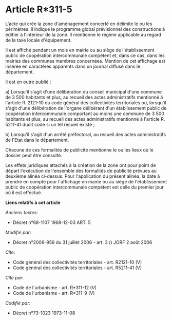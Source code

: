 # Article R*311-5

L'acte qui crée la zone d'aménagement concerté en délimite le ou les périmètres. Il indique le programme global prévisionnel
des constructions à édifier à l'intérieur de la zone. Il mentionne le régime applicable au regard de la taxe locale
d'équipement.

Il est affiché pendant un mois en mairie ou au siège de l'établissement public de coopération intercommunale compétent et,
dans ce cas, dans les mairies des communes membres concernées. Mention de cet affichage est insérée en caractères apparents
dans un journal diffusé dans le département.

Il est en outre publié :

a) Lorsqu'il s'agit d'une délibération du conseil municipal d'une commune de 3 500 habitants et plus, au recueil des actes
administratifs mentionné à l'article R. 2121-10 du code général des collectivités territoriales ou, lorsqu'il s'agit d'une
délibération de l'organe délibérant d'un établissement public de coopération intercommunale comportant au moins une commune
de 3 500 habitants et plus, au recueil des actes administratifs mentionné à l'article R. 5211-41 dudit code si un tel recueil
existe ;

b) Lorsqu'il s'agit d'un arrêté préfectoral, au recueil des actes administratifs de l'Etat dans le département.

Chacune de ces formalités de publicité mentionne le ou les lieux où le dossier peut être consulté.

Les effets juridiques attachés à la création de la zone ont pour point de départ l'exécution de l'ensemble des formalités de
publicité prévues au deuxième alinéa ci-dessus. Pour l'application du présent alinéa, la date à prendre en compte pour
l'affichage en mairie ou au siège de l'établissement public de coopération intercommunale compétent est celle du premier jour
où il est effectué.

**Liens relatifs à cet article**

_Anciens textes_:

  - Décret n°68-1107 1968-12-03 ART. 5

_Modifié par_:

  - Décret n°2006-959 du 31 juillet 2006 - art. 3 () JORF 2 août 2006

_Cite_:

  - Code général des collectivités territoriales - art. R2121-10 (V)
  - Code général des collectivités territoriales - art. R5211-41 (V)

_Cité par_:

  - Code de l'urbanisme - art. R*311-12 (V)
  - Code de l'urbanisme - art. R*311-9 (V)

_Codifié par_:

  - Décret n°73-1023 1973-11-08

